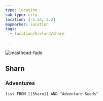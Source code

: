 ```yaml
---
type: location
sub-type: city
location: [-5.54, 2.2]
mapmarker: location
tags:
  - location/breland/sharn

---
```

![masthead-fade](http://eberronunlimited.wdfiles.com/local--files/sharn/Sharn2)

<div class="spacer"></div>

## Sharn

### Adventures
```dataview
list FROM [[Sharn]] AND "Adventure Seeds"
```